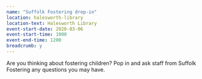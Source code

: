 ```yaml
---
name: "Suffolk Fostering drop-in"
location: halesworth-library
location-text: Halesworth Library
event-start-date: 2020-03-06
event-start-time: 1000
event-end-time: 1200
breadcrumb: y
---
```


Are you thinking about fostering children? Pop in and ask staff from Suffolk Fostering any questions you may have.
